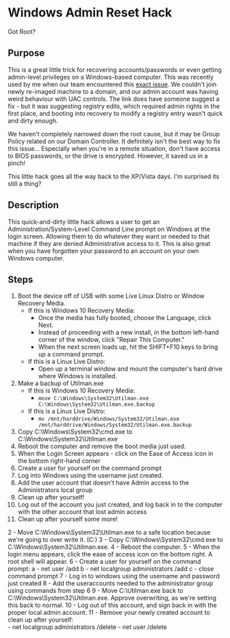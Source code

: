 # Windows Admin Reset Hack

Got Root?

## Purpose 

This is a great little trick for recovering accounts/passwords or even getting admin-level privileges on a Windows-based computer. This was recently used by me when our team encountered this [exact issue](https://answers.microsoft.com/en-us/windows/forum/all/no-way-to-input-admin-userpass/be15fb3b-49f9-48b8-8de8-631a8b789fbd).  We couldn't join newly re-imaged machine to a domain, and our admin account was having weird behaviour with UAC controls. The link does have someone suggest a fix - but it was suggesting registry edits, which required admin rights in the first place, and booting into recovery to modify a registry entry wasn't quick and dirty enough.

We haven't completely narrowed down the root cause, but it may be Group Policy related on our Domain Controller.  It definitely isn't the best way to fix this issue...  Especially when you're in a remote situation, don't have access to BIOS passwords, or the drive is encrypted.  However, it saved us in a pinch!  

This little hack goes all the way back to the XP/Vista days. I'm surprised its still a thing?

## Description

This quick-and-dirty little hack allows a user to get an Administration/System-Level Command Line prompt on Windows at the login screen.  Allowing them to do whatever they want or needed to that machine if they are denied Administrative access to it. This is also great when you have forgotten your password to an account on your own Windows computer.

## Steps

1. Boot the device off of USB with some Live Linux Distro or Window Recovery Media.
     - If this is Windows 10 Recovery Media:
          - Once the media has fully booted, choose the Language, click Next.
          - Instead of proceeding with a new install, in the bottom left-hand corner of the window, click "Repair This Computer."
          - When the next screen loads up, hit the SHIFT+F10 keys to bring up a command prompt.
     - If this is a Linux Live Distro:
          - Open up a terminal window and mount the computer's hard drive where Windows is installed.
2. Make a backup of Utilman.exe
     - If this is Windows 10 Recovery Media:
          - `move C:\Windows\System32\Utilman.exe C:\Windows\System32\Utilman.exe.backup`
     - If this is a Linux Live Distro:
          - `mv /mnt/harddrive/Windows/System32/Utilman.exe /mnt/harddrive/Windows/System32/Utilman.exe.backup`
3. Copy C:\Windows\System32\cmd.exe to C:\Windows\System32\Utilman.exe
4. Reboot the computer and remove the boot media just used.
5. When the Login Screen appears - click on the Ease of Access icon in the bottom right-hand corner
6. Create a user for yourself on the command prompt
7. Log into Windows using the username just created.
8. Add the user account that doesn't have Admin access to the Administrators local group
9. Clean up after yourself! 
10. Log out of the account you just created, and log back in to the computer with the other account that lost admin access
11. Clean up after yourself some more!



2 - Move C:\Windows\System32\Utilman.exe to a safe location because we're going to over write it. (C:\)
3 - Copy C:\Windows\System32\cmd.exe to C:\Windows\System32\Utilman.exe.
4 - Reboot the computer. 
5 - When the login menu appears, click the ease of access icon on the bottom right.  A root shell will appear.
6 - Create a user for yourself on the command prompt:
    a - net user <username> <password> /add
    b - net localgroup administrators <username> /add
    c - close command prompt
7 - Log in to windows using the username and password just created
8 - Add the useraccounts needed to the administrator group using commands from step 6
9 - Move C:\Utilman.exe back to C:\Windows\System32\Utilman.exe. Approve overwriting, as we're setting this back to normal.
10 - Log out of this account, and sign back in with the proper local admin account.
11 - Remove your newly created account to clean up after yourself:  
      - net localgroup administrators <username> /delete
      - net user <username> /delete
